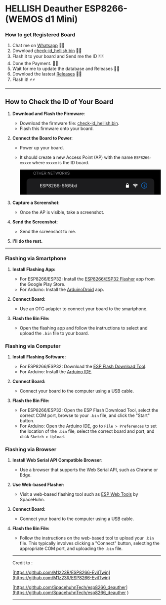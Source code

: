 # HELLISH Deauther ESP8266-(WEMOS d1 Mini)


### How to get Registered Board
1. Chat me on [Whatsapp](https://wa.me/6287818131314) 💬💬
2. Download [check-id_hellish.bin](https://github.com/malvidous/HELLISH/releases/download/v1.8.1/check-id_hellish.bin) 📁📁
3. Flash it to your board and Send me the ID 🃏🃏
4. Done the Payment. 💸💸
5. Wait for me to update the database and Releases 🐬🐬
6. Download the lastest [Releases](https://github.com/malvidous/HELLISH/releases) 📁📁
7. Flash it! ⚡️⚡️

***

## How to Check the ID of Your Board

1. **Download and Flash the Firmware**:
   - Download the firmware file: [check-id_hellish.bin](https://github.com/malvidous/HELLISH/releases/download/v1.8.1/check-id_hellish.bin).
   - Flash this firmware onto your board.

2. **Connect the Board to Power**:
   - Power up your board.
   - It should create a new Access Point (AP) with the name `ESP8266-xxxxx` where `xxxxx` is the ID board.
   
      ![ID_BOARD](https://raw.githubusercontent.com/malvidous/HELLISH/main/id_check.jpeg)
      
3. **Capture a Screenshot**:
   - Once the AP is visible, take a screenshot.

4. **Send the Screenshot**:
   - Send the screenshot to me.

5. **I'll do the rest.**

***

### Flashing via Smartphone
1. **Install Flashing App:**
	- For ESP8266/ESP32: Install the [ESP8266/ESP32 Flasher](https://play.google.com/store/apps/details?id=com.espressif.esp32_ota) app from the Google Play Store.
	- For Arduino: Install the [ArduinoDroid](https://play.google.com/store/apps/details?id=name.antonsmirnov.android.arduinodroid2) app.
	
2. **Connect Board:**
	- Use an OTG adapter to connect your board to the smartphone.
	
3. **Flash the Bin File:**
	- Open the flashing app and follow the instructions to select and upload the `.bin` file to your board.
	
### Flashing via Computer
1. **Install Flashing Software:**
	- For ESP8266/ESP32: Download the [ESP Flash Download Tool](https://www.espressif.com/en/support/download/other-tools).
	- For Arduino: Install the [Arduino IDE](https://www.arduino.cc/en/software).
	
2. **Connect Board:**
	- Connect your board to the computer using a USB cable.
	
3. **Flash the Bin File:**
	- For ESP8266/ESP32: Open the ESP Flash Download Tool, select the correct COM port, browse to your `.bin` file, and click the "Start" button.
	- For Arduino: Open the Arduino IDE, go to `File > Preferences` to set the location of the `.bin` file, select the correct board and port, and click `Sketch > Upload`.
	
### Flashing via Browser
1. **Install Web Serial API Compatible Browser:**
	- Use a browser that supports the Web Serial API, such as Chrome or Edge.
	
2. **Use Web-based Flasher:**
	- Visit a web-based flashing tool such as [ESP Web Tools](https://esp.huhn.me/) by SpaceHuhn.
	
3. **Connect Board:**
	- Connect your board to the computer using a USB cable.
	
4. **Flash the Bin File:**
	- Follow the instructions on the web-based tool to upload your `.bin` file. This typically involves clicking a "Connect" button, selecting the appropriate COM port, and uploading the `.bin` file.
	
	
	
	
	
	***
	Credit to :
	
	[https://github.com/M1z23R/ESP8266-EvilTwin](https://github.com/M1z23R/ESP8266-EvilTwin)

	[https://github.com/SpacehuhnTech/esp8266_deauther](https://github.com/SpacehuhnTech/esp8266_deauther
	)
	***

